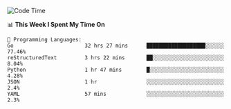 <!--START_SECTION:waka-->
![Code Time](http://img.shields.io/badge/Code%20Time-260%20hrs%2024%20mins-blue)

📊 **This Week I Spent My Time On** 

```text
💬 Programming Languages: 
Go                       32 hrs 27 mins      ███████████████████░░░░░░   77.46% 
reStructuredText         3 hrs 22 mins       ██░░░░░░░░░░░░░░░░░░░░░░░   8.04% 
Python                   1 hr 47 mins        █░░░░░░░░░░░░░░░░░░░░░░░░   4.28% 
JSON                     1 hr                ░░░░░░░░░░░░░░░░░░░░░░░░░   2.4% 
YAML                     57 mins             ░░░░░░░░░░░░░░░░░░░░░░░░░   2.3%

```


<!--END_SECTION:waka-->